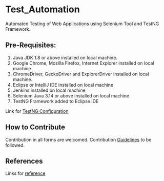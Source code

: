 # Test_Automation

Automated Testing of Web Applications using Selenium Tool and TestNG Framework.

## Pre-Requisites:

1. Java JDK 1.8 or above installed on local machine.
2. Google Chrome, Mozilla Firefox, Internet Explorer installed on local machine
3. ChromeDriver, GeckoDriver and ExplorerDriver installed on local machine.
4. Eclipse or IntelliJ IDE installed on local machine
5. Jenkins installed on local machine
6. Selenium Java 3.14 or above installed on local machine
7. TestNG Framework added to Eclipse IDE

Link for [TestNG Configuration](https://www.toolsqa.com/selenium-webdriver/install-testng/)


## How to Contribute

Contribution in all forms are welcomed. Contribution [Guidelines](CONTRIBUTING.md) to be followed.

## References 

Links for [reference](https://www.toolsqa.com/)

